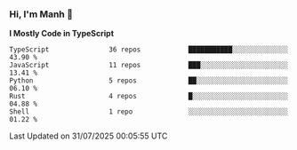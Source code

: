 ### Hi, I'm Manh 👋

<!--START_SECTION:waka-->
**I Mostly Code in TypeScript** 

```text
TypeScript               36 repos            ███████████░░░░░░░░░░░░░░   43.90 % 
JavaScript               11 repos            ███░░░░░░░░░░░░░░░░░░░░░░   13.41 % 
Python                   5 repos             ██░░░░░░░░░░░░░░░░░░░░░░░   06.10 % 
Rust                     4 repos             █░░░░░░░░░░░░░░░░░░░░░░░░   04.88 % 
Shell                    1 repo              ░░░░░░░░░░░░░░░░░░░░░░░░░   01.22 % 
```




 Last Updated on 31/07/2025 00:05:55 UTC
<!--END_SECTION:waka-->
